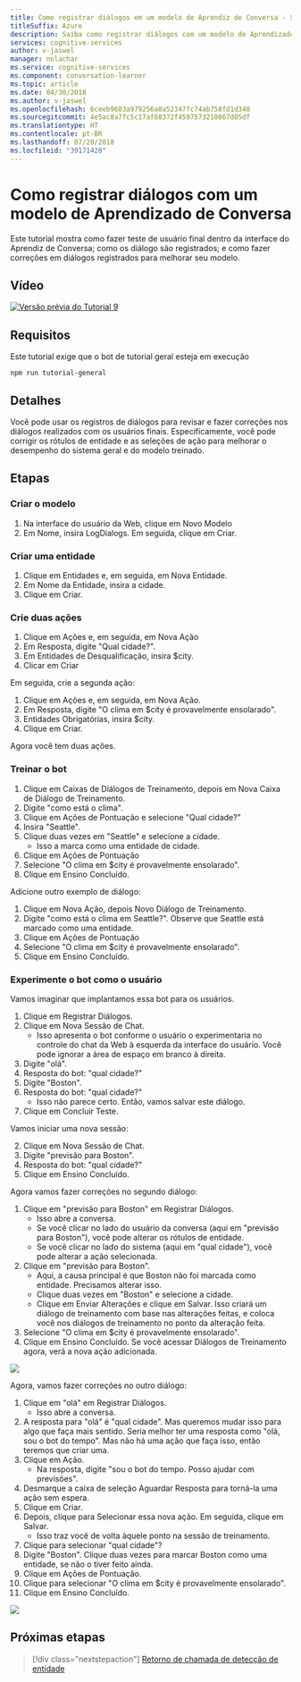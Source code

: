 ```yaml
---
title: Como registrar diálogos em um modelo de Aprendiz de Conversa - Serviços Cognitivos da Microsoft | Microsoft Docs
titleSuffix: Azure
description: Saiba como registrar diálogos com um modelo de Aprendizado de Conversa.
services: cognitive-services
author: v-jaswel
manager: nolachar
ms.service: cognitive-services
ms.component: conversation-learner
ms.topic: article
ms.date: 04/30/2018
ms.author: v-jaswel
ms.openlocfilehash: 6ceeb9683a979256a8a52347fc74ab758fd1d348
ms.sourcegitcommit: 4e5ac8a7fc5c17af68372f4597573210867d05df
ms.translationtype: HT
ms.contentlocale: pt-BR
ms.lasthandoff: 07/20/2018
ms.locfileid: "39171428"
---
```

# <a name="how-to-log-dialogs-in-a-conversation-learner-model"></a>Como registrar diálogos com um modelo de Aprendizado de Conversa

Este tutorial mostra como fazer teste de usuário final dentro da interface do Aprendiz de Conversa; como os diálogo são registrados; e como fazer correções em diálogos registrados para melhorar seu modelo.

## <a name="video"></a>Vídeo

[![Versão prévia do Tutorial 9](http://aka.ms/cl-tutorial-09-preview)](http://aka.ms/blis-tutorial-09)

## <a name="requirements"></a>Requisitos
Este tutorial exige que o bot de tutorial geral esteja em execução

    npm run tutorial-general

## <a name="details"></a>Detalhes
Você pode usar os registros de diálogos para revisar e fazer correções nos diálogos realizados com os usuários finais.  Especificamente, você pode corrigir os rótulos de entidade e as seleções de ação para melhorar o desempenho do sistema geral e do modelo treinado. 

## <a name="steps"></a>Etapas

### <a name="create-the-model"></a>Criar o modelo

1. Na interface do usuário da Web, clique em Novo Modelo
2. Em Nome, insira LogDialogs. Em seguida, clique em Criar.

### <a name="create-an-entity"></a>Criar uma entidade

1. Clique em Entidades e, em seguida, em Nova Entidade.
2. Em Nome da Entidade, insira a cidade.
3. Clique em Criar.

### <a name="create-two-actions"></a>Crie duas ações

1. Clique em Ações e, em seguida, em Nova Ação
2. Em Resposta, digite "Qual cidade?".
3. Em Entidades de Desqualificação, insira $city.
3. Clicar em Criar

Em seguida, crie a segunda ação:

1. Clique em Ações e, em seguida, em Nova Ação.
3. Em Resposta, digite "O clima em $city é provavelmente ensolarado".
4. Entidades Obrigatórias, insira $city.
4. Clique em Criar.

Agora você tem duas ações.

### <a name="train-the-bot"></a>Treinar o bot

1. Clique em Caixas de Diálogos de Treinamento, depois em Nova Caixa de Diálogo de Treinamento.
2. Digite "como está o clima".
3. Clique em Ações de Pontuação e selecione "Qual cidade?"
2. Insira "Seattle".
3. Clique duas vezes em "Seattle" e selecione a cidade.
    - Isso a marca como uma entidade de cidade.
5. Clique em Ações de Pontuação
6. Selecione "O clima em $city é provavelmente ensolarado".
7. Clique em Ensino Concluído.

Adicione outro exemplo de diálogo:

1. Clique em Nova Ação, depois Novo Diálogo de Treinamento.
2. Digite "como está o clima em Seattle?". Observe que Seattle está marcado como uma entidade.
5. Clique em Ações de Pontuação 
6. Selecione "O clima em $city é provavelmente ensolarado".
7. Clique em Ensino Concluído.

### <a name="try-the-bot-as-the-user"></a>Experimente o bot como o usuário
Vamos imaginar que implantamos essa bot para os usuários.

1. Clique em Registrar Diálogos.
2. Clique em Nova Sessão de Chat.
    - Isso apresenta o bot conforme o usuário o experimentaria no controle do chat da Web à esquerda da interface do usuário. Você pode ignorar a área de espaço em branco à direita.
3. Digite "olá".
4. Resposta do bot: "qual cidade?"
4. Digite "Boston".
5. Resposta do bot: "qual cidade?"
    - Isso não parece certo. Então, vamos salvar este diálogo.
2. Clique em Concluir Teste.

Vamos iniciar uma nova sessão:

2. Clique em Nova Sessão de Chat.
3. Digite "previsão para Boston".
4. Resposta do bot: "qual cidade?"
2. Clique em Ensino Concluído.

Agora vamos fazer correções no segundo diálogo:

1. Clique em "previsão para Boston" em Registrar Diálogos.
    - Isso abre a conversa.
    - Se você clicar no lado do usuário da conversa (aqui em "previsão para Boston"), você pode alterar os rótulos de entidade.
    - Se você clicar no lado do sistema (aqui em "qual cidade"), você pode alterar a ação selecionada.
5. Clique em "previsão para Boston". 
    - Aqui, a causa principal é que Boston não foi marcada como entidade. Precisamos alterar isso.
    - Clique duas vezes em "Boston" e selecione a cidade.
    - Clique em Enviar Alterações e clique em Salvar. Isso criará um diálogo de treinamento com base nas alterações feitas, e coloca você nos diálogos de treinamento no ponto da alteração feita.
6. Selecione "O clima em $city é provavelmente ensolarado".
7. Clique em Ensino Concluído. Se você acessar Diálogos de Treinamento agora, verá a nova ação adicionada.

![](../media/tutorial9_logdiag1.PNG)

Agora, vamos fazer correções no outro diálogo:

1. Clique em "olá" em Registrar Diálogos.
    - Isso abre a conversa.
3. A resposta para "olá" é "qual cidade". Mas queremos mudar isso para algo que faça mais sentido. Seria melhor ter uma resposta como "olá, sou o bot do tempo". Mas não há uma ação que faça isso, então teremos que criar uma.
4. Clique em Ação.
    - Na resposta, digite "sou o bot do tempo. Posso ajudar com previsões".
6. Desmarque a caixa de seleção Aguardar Resposta para torná-la uma ação sem espera.
7. Clique em Criar.
8. Depois, clique para Selecionar essa nova ação. Em seguida, clique em Salvar.
    - Isso traz você de volta àquele ponto na sessão de treinamento.
6. Clique para selecionar "qual cidade"?
7. Digite "Boston". Clique duas vezes para marcar Boston como uma entidade, se não o tiver feito ainda.
8. Clique em Ações de Pontuação.
9. Clique para selecionar "O clima em $city é provavelmente ensolarado".
10. Clique em Ensino Concluído.

![](../media/tutorial9_addnewaction.PNG)

## <a name="next-steps"></a>Próximas etapas

> [!div class="nextstepaction"]
> [Retorno de chamada de detecção de entidade](./10-entity-detection-callback.md)
